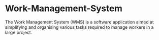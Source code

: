 # Work-Management-System
The Work Management System (WMS) is a software application aimed at simplifying and organising various tasks required to manage workers in a large project.
